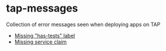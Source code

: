 # tap-messages

Collection of error messages seen when deploying apps on TAP

- [Missing "has-tests" label](missing-has-tests-label.md)
- [Missing service claim](missing-service-claim.md)